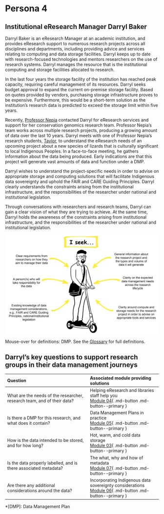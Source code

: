 # Persona 4

## Institutional eResearch Manager Darryl Baker

Darryl Baker is an eResearch Manager at an academic institution, and provides eResearch support to numerous research projects across all disciplines and departments, including providing advice and services relating to computing and data storage facilities. Darryl keeps up to date with research-focused technologies and mentors researchers on the use of research systems. Darryl manages the resource that is the institutional computing and storage facilities allocated to research. 

In the last four years the storage facility of the institution has reached peak capacity, requiring careful management of its resources. Darryl seeks budget approval to expand the current on-premise storage facility. Based on quotes provided by vendors, purchasing storage infrastructure proves to be expensive. Furthermore, this would be a short-term solution as the institution’s research data is predicted to exceed the storage limit within five years.

Recently, [Professor Nepia](https://genomicsaotearoa.github.io/data-management-resources/personas/persona3/) contacted Darryl for eResearch services and support for her conservation genomics research team. Professor Nepia’s team works across multiple research projects, producing a growing amount of data over the last 10 years. Darryl meets with one of Professor Nepia’s research students, [Taylor](https://genomicsaotearoa.github.io/data-management-resources/personas/persona1/), to understand the eResearch needs of an upcoming project about a new species of lizards that is culturally significant to local Indigenous Peoples. In a face-to-face meeting, he gathers information about the data being produced. Early indications are that this project will generate vast amounts of data and function under a DMP.  

Darryl wishes to understand the project-specific needs in order to advise on appropriate storage and computing solutions that will facilitate Indigenous data sovereignty and uphold the FAIR and CARE Guiding Principles. Darryl clearly understands the constraints arising from the institutional infrastructure, and the responsibilities of the researcher under national and institutional legislation.

Through conversations with researchers and research teams, Darryl can gain a clear vision of what they are trying to achieve. At the same time, Darryl holds the awareness of the constraints arising from institutional infrastructure, and the responsibilities of the researcher under national and institutional legislation. 

![The data management information that Institutional eResearch Manager Darryl Baker seeks in order to support researchers](../figures/Persona4.png)

Mouse-over for definitions: DMP. See the [Glossary](https://genomicsaotearoa.github.io/data-management-resources/glossary/) for full definitions. 

## Darryl’s key questions to support research groups in their data management journeys

| Question | Associated module providing solutions | 
|:--|:--|
| What are the needs of the researcher, research team, and of their data? | Helping eResearch and libraries staff help you <br> [Module 04](https://genomicsaotearoa.github.io/data-management-resources/modules/module04/){ .md-button .md-button--primary } |
| Is there a DMP for this research, and what does it contain? | Data Management Plans in practice <br> [Module 05](https://genomicsaotearoa.github.io/data-management-resources/modules/module05/){ .md-button .md-button--primary } |
| How is the data intended to be stored, and for how long? | Hot, warm, and cold data storage <br> [Module 03](https://genomicsaotearoa.github.io/data-management-resources/modules/module03/){ .md-button .md-button--primary } |
| Is the data properly labelled, and is there associated metadata? | The what, why and how of metadata <br> [Module 07](https://genomicsaotearoa.github.io/data-management-resources/modules/module07/){ .md-button .md-button--primary } |
| Are there any additional considerations around the data? | Incorporating Indigenous data sovereignty considerations <br> [Module 06](https://genomicsaotearoa.github.io/data-management-resources/modules/module06/){ .md-button .md-button--primary } |

*[DMP]: Data Management Plan
